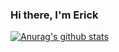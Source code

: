### Hi there, I'm Erick

[![Anurag's github stats](https://github-readme-stats.vercel.app/api?username=ErickG123)](https://github.com/ErickG123/github-readme-stats)

<!--
**ErickG123/ErickG123** is a ✨ _special_ ✨ repository because its `README.md` (this file) appears on your GitHub profile.
